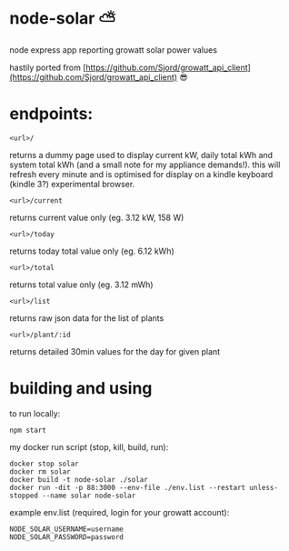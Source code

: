 # node-solar :partly_sunny:
node express app reporting growatt solar power values

hastily ported from [https://github.com/Sjord/growatt_api_client](https://github.com/Sjord/growatt_api_client) :sunglasses:

# endpoints:
```
<url>/
```
returns a dummy page used to display current kW, daily total kWh and system total kWh (and a small note for my appliance demands!). this will refresh every minute and is optimised for display on a kindle keyboard (kindle 3?) experimental browser.

```
<url>/current
```
returns current value only (eg. 3.12 kW, 158 W)

```
<url>/today
```
returns today total value only (eg. 6.12 kWh)

```
<url>/total
```
returns total value only (eg. 3.12 mWh)

```
<url>/list
```
returns raw json data for the list of plants


```
<url>/plant/:id
```
returns detailed 30min values for the day for given plant

# building and using

to run locally:
```
npm start
```

my docker run script (stop, kill, build, run):
```
docker stop solar
docker rm solar
docker build -t node-solar ./solar
docker run -dit -p 88:3000 --env-file ./env.list --restart unless-stopped --name solar node-solar
```

example env.list (required, login for your growatt account):
```
NODE_SOLAR_USERNAME=username
NODE_SOLAR_PASSWORD=password
```